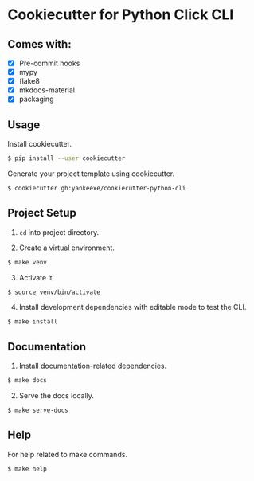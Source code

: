 # Cookiecutter for Python Click CLI

## Comes with:

 - [x] Pre-commit hooks
 - [x] mypy
 - [x] flake8
 - [x] mkdocs-material
 - [x] packaging

## Usage

Install cookiecutter.

```bash
$ pip install --user cookiecutter
```

Generate your project template using cookiecutter.

```bash
$ cookiecutter gh:yankeexe/cookiecutter-python-cli
```

## Project Setup

1. `cd` into project directory.

2. Create a virtual environment.

```bash
$ make venv
```

3. Activate it.

```bash
$ source venv/bin/activate
```

4. Install development dependencies with editable mode to test the CLI.

```bash
$ make install
```

## Documentation

1. Install documentation-related dependencies.

```bash
$ make docs
```

2. Serve the docs locally.

```bash
$ make serve-docs
```

## Help

For help related to make commands.

```bash
$ make help
```
